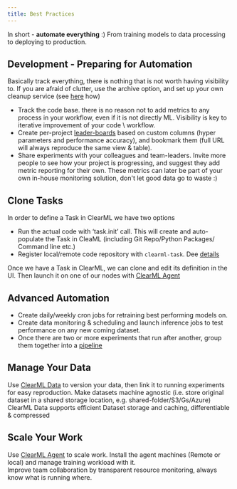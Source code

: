 ```yaml
---
title: Best Practices
---
```


In short - **automate everything** :)
From training models to data processing to deploying to production.

## Development - Preparing for Automation
Basically track everything, there is nothing that is not worth having visibility to.
If you are afraid of clutter, use the archive option, and set up your own cleanup service (see [here](../../guides/services/cleanup_service) how)

- Track the code base. there is no reason not to add metrics to any process in your workflow, even if it is not directly ML. Visibility is key to iterative improvement of your code \ workflow.
- Create per-project [leader-boards](../../webapp/webapp_exp_track_visual.md) based on custom columns 
  (hyper parameters and performance accuracy), and bookmark them (full URL will always reproduce the same view & table).
- Share experiments with your colleagues and team-leaders. 
  Invite more people to see how your project is progressing, and suggest they add metric reporting for their own.
  These metrics can later be part of your own in-house monitoring solution, don't let good data go to waste :)

## Clone Tasks
In order to define a Task in ClearML we have two options
- Run the actual code with ‘task.init’ call. This will create and auto-populate the Task in CleaML (including Git Repo/Python Packages/ Command line etc.)
- Register local/remote code repository with `clearml-task`. Dee [details](../../apps/clearml_task.md)

Once we have a Task in ClearML, we can clone and edit its definition in the UI. Then launch it on one of our nodes with [ClearML Agent](../../clearml_agent.md)

## Advanced Automation
- Create daily/weekly cron jobs for retraining best performing models on.
- Create data monitoring & scheduling and launch inference jobs to test performance on any new coming dataset.
- Once there are two or more experiments that run after another, group them together into a [pipeline](../../fundamentals/pipelines.md)

## Manage Your Data
Use [ClearML Data](../../clearml_data/clearml_data.md) to version your data, then link it to running experiments for easy reproduction.
Make datasets machine agnostic (i.e. store original dataset in a shared storage location, e.g. shared-folder/S3/Gs/Azure)
ClearML Data supports efficient Dataset storage and caching, differentiable & compressed

## Scale Your Work
Use [ClearML Agent](../../clearml_agent.md) to scale work. Install the agent machines (Remote or local) and manage
training workload with it. <br/>
Improve team collaboration by transparent resource monitoring, always know what is running where.
